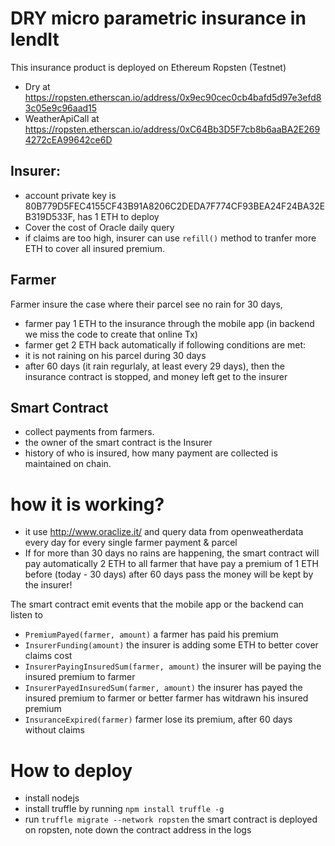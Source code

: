 # DRY micro parametric insurance in lendIt

This insurance product is deployed on Ethereum Ropsten (Testnet)
*  Dry at https://ropsten.etherscan.io/address/0x9ec90cec0cb4bafd5d97e3efd83c05e9c96aad15
*  WeatherApiCall at https://ropsten.etherscan.io/address/0xC64Bb3D5F7cb8b6aaBA2E2694272cEA99642ce6D

## Insurer:
* account private key is 80B779D5FEC4155CF43B91A8206C2DEDA7F774CF93BEA24F24BA32EB319D533F, has 1 ETH to deploy
* Cover the cost of Oracle daily query
* if claims are too high, insurer can use `refill()` method to tranfer more ETH to cover all insured premium.

## Farmer
Farmer insure the case where their parcel see no rain for 30 days,
* farmer pay 1 ETH to the insurance through the mobile app (in backend we miss the code to create that online Tx)
* farmer get 2 ETH back automatically if following conditions are met:
 * it is not raining on his parcel during 30 days
 * after 60 days (it rain regurlaly, at least every 29 days), then the insurance contract is stopped, and money left get to the insurer

## Smart Contract
* collect payments from farmers.
* the owner of the smart contract is the Insurer
* history of who is insured, how many payment are collected is maintained on chain.

# how it is working?
* it use http://www.oraclize.it/ and query data from openweatherdata every day for every single farmer payment & parcel
* If for more than 30 days no rains are happening, the smart contract will pay
automatically 2 ETH to all farmer that have  pay a premium of 1 ETH before (today - 30 days)
after 60 days pass the money will be kept by the insurer!

The smart contract emit events that the mobile app or the backend can listen to
* `PremiumPayed(farmer, amount)` a farmer has paid his premium
* `InsurerFunding(amount)`       the insurer is adding some ETH to better cover claims cost
* `InsurerPayingInsuredSum(farmer, amount)` the insurer will be paying the insured premium to farmer
* `InsurerPayedInsuredSum(farmer, amount)` the insurer has payed the insured premium to farmer or better farmer has witdrawn his insured premium
* `InsuranceExpired(farmer)`              farmer lose its premium, after 60 days without claims

# How to deploy
* install nodejs
* install truffle by running `npm install truffle -g`
* run `truffle migrate --network ropsten`
the smart contract is deployed on ropsten, note down the contract address in the logs

